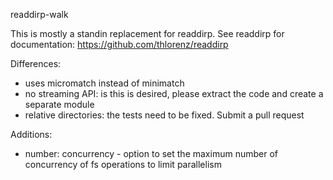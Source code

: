 readdirp-walk

This is mostly a standin replacement for readdirp. See readdirp for documentation: https://github.com/thlorenz/readdirp

Differences:

- uses micromatch instead of minimatch
- no streaming API: is this is desired, please extract the code and create a separate module
- relative directories: the tests need to be fixed. Submit a pull request

Additions:

- number: concurrency - option to set the maximum number of concurrency of fs operations to limit parallelism

